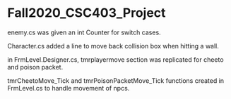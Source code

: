 # Fall2020_CSC403_Project

enemy.cs was given an int Counter for switch cases.

Character.cs added a line to move back collision box when hitting a wall.

in FrmLevel.Designer.cs, tmrplayermove section was replicated for cheeto and poison packet.

tmrCheetoMove_Tick and tmrPoisonPacketMove_Tick functions created in FrmLevel.cs to handle movement of npcs.

